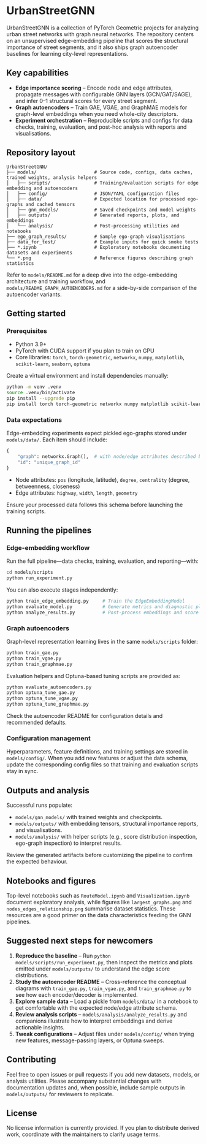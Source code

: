 # UrbanStreetGNN

UrbanStreetGNN is a collection of PyTorch Geometric projects for analyzing urban street networks with graph neural networks. The repository centers on an unsupervised edge-embedding pipeline that scores the structural importance of street segments, and it also ships graph autoencoder baselines for learning city-level representations.

## Key capabilities
- **Edge importance scoring** – Encode node and edge attributes, propagate messages with configurable GNN layers (GCN/GAT/SAGE), and infer 0–1 structural scores for every street segment.
- **Graph autoencoders** – Train GAE, VGAE, and GraphMAE models for graph-level embeddings when you need whole-city descriptors.
- **Experiment orchestration** – Reproducible scripts and configs for data checks, training, evaluation, and post-hoc analysis with reports and visualisations.

## Repository layout
```
UrbanStreetGNN/
├── models/                     # Source code, configs, data caches, trained weights, analysis helpers
│   ├── scripts/                # Training/evaluation scripts for edge embedding and autoencoders
│   ├── config/                 # JSON/YAML configuration files
│   ├── data/                   # Expected location for processed ego-graphs and cached tensors
│   ├── gnn_models/             # Saved checkpoints and model weights
│   ├── outputs/                # Generated reports, plots, and embeddings
│   └── analysis/               # Post-processing utilities and notebooks
├── ego_graph_results/          # Sample ego-graph visualisations
├── data_for_test/              # Example inputs for quick smoke tests
├── *.ipynb                     # Exploratory notebooks documenting datasets and experiments
└── *.png                       # Reference figures describing graph statistics
```

Refer to `models/README.md` for a deep dive into the edge-embedding architecture and training workflow, and `models/README_GRAPH_AUTOENCODERS.md` for a side-by-side comparison of the autoencoder variants.

## Getting started
### Prerequisites
- Python 3.9+
- PyTorch with CUDA support if you plan to train on GPU
- Core libraries: `torch`, `torch-geometric`, `networkx`, `numpy`, `matplotlib`, `scikit-learn`, `seaborn`, `optuna`

Create a virtual environment and install dependencies manually:
```bash
python -m venv .venv
source .venv/bin/activate
pip install --upgrade pip
pip install torch torch-geometric networkx numpy matplotlib scikit-learn seaborn optuna
```

### Data expectations
Edge-embedding experiments expect pickled ego-graphs stored under `models/data/`. Each item should include:

```python
{
    "graph": networkx.Graph(),  # with node/edge attributes described below
    "id": "unique_graph_id"
}
```

- Node attributes: `pos` (longitude, latitude), `degree`, `centrality` (degree, betweenness, closeness)
- Edge attributes: `highway`, `width`, `length`, `geometry`

Ensure your processed data follows this schema before launching the training scripts.

## Running the pipelines
### Edge-embedding workflow
Run the full pipeline—data checks, training, evaluation, and reporting—with:
```bash
cd models/scripts
python run_experiment.py
```

You can also execute stages independently:
```bash
python train_edge_embedding.py     # Train the EdgeEmbeddingModel
python evaluate_model.py           # Generate metrics and diagnostic plots
python analyze_results.py          # Post-process embeddings and score distributions
```

### Graph autoencoders
Graph-level representation learning lives in the same `models/scripts` folder:
```bash
python train_gae.py
python train_vgae.py
python train_graphmae.py
```
Evaluation helpers and Optuna-based tuning scripts are provided as:
```bash
python evaluate_autoencoders.py
python optuna_tune_gae.py
python optuna_tune_vgae.py
python optuna_tune_graphmae.py
```
Check the autoencoder README for configuration details and recommended defaults.

### Configuration management
Hyperparameters, feature definitions, and training settings are stored in `models/config/`. When you add new features or adjust the data schema, update the corresponding config files so that training and evaluation scripts stay in sync.

## Outputs and analysis
Successful runs populate:
- `models/gnn_models/` with trained weights and checkpoints.
- `models/outputs/` with embedding tensors, structural importance reports, and visualisations.
- `models/analysis/` with helper scripts (e.g., score distribution inspection, ego-graph inspection) to interpret results.

Review the generated artifacts before customizing the pipeline to confirm the expected behaviour.

## Notebooks and figures
Top-level notebooks such as `RouteModel.ipynb` and `Visualization.ipynb` document exploratory analysis, while figures like `largest_graphs.png` and `nodes_edges_relationship.png` summarise dataset statistics. These resources are a good primer on the data characteristics feeding the GNN pipelines.

## Suggested next steps for newcomers
1. **Reproduce the baseline** – Run `python models/scripts/run_experiment.py`, then inspect the metrics and plots emitted under `models/outputs/` to understand the edge score distributions.
2. **Study the autoencoder README** – Cross-reference the conceptual diagrams with `train_gae.py`, `train_vgae.py`, and `train_graphmae.py` to see how each encoder/decoder is implemented.
3. **Explore sample data** – Load a pickle from `models/data/` in a notebook to get comfortable with the expected node/edge attribute schema.
4. **Review analysis scripts** – `models/analysis/analyze_results.py` and companions illustrate how to interpret embeddings and derive actionable insights.
5. **Tweak configurations** – Adjust files under `models/config/` when trying new features, message-passing layers, or Optuna sweeps.

## Contributing
Feel free to open issues or pull requests if you add new datasets, models, or analysis utilities. Please accompany substantial changes with documentation updates and, when possible, include sample outputs in `models/outputs/` for reviewers to replicate.

## License
No license information is currently provided. If you plan to distribute derived work, coordinate with the maintainers to clarify usage terms.
